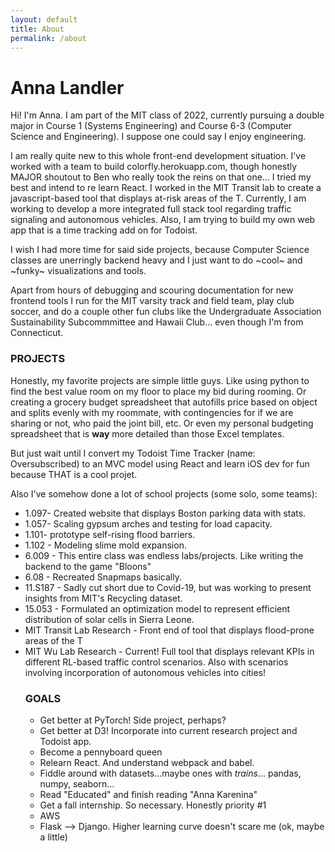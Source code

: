 ```yaml
---
layout: default
title: About
permalink: /about
---
```


<h1>Anna Landler</h1>
<p>Hi! I'm Anna. I am part of the MIT class of 2022, currently pursuing
a double major in Course 1 (Systems Engineering) and Course 6-3
(Computer Science and Engineering). I suppose one could say I enjoy engineering.</p>

<p>I am really quite new to this whole front-end development situation. I've worked
with a team to build colorfly.herokuapp.com, though honestly MAJOR shoutout to Ben 
who really took the reins on that one... I tried my best and intend to re learn React.
I worked in the MIT Transit lab to create a javascript-based tool that displays
at-risk areas of the T. Currently, I am working to develop a more integrated full stack
tool regarding traffic signaling and autonomous vehicles. Also, I am trying to build my
own web app that is a time tracking add on for Todoist.</p>

<p>I wish I had more time for said side projects, because Computer Science classes are
unerringly backend heavy and I just want to do ~cool~ and ~funky~ visualizations and tools.</p>

<p>Apart from hours of debugging and scouring documentation for new frontend tools I
run for the MIT varsity track and field team, play club soccer, and do a couple other
fun clubs like the Undergraduate Association Sustainability Subcommmittee and Hawaii Club...
even though I'm from Connecticut. </p>

<h3>PROJECTS</h3>
<p>Honestly, my favorite projects are simple little guys. Like using python to find the best value room on my floor to place my bid during rooming. Or creating a grocery budget spreadsheet that autofills price based on object and splits evenly with my roommate, with contingencies for if we are sharing or not, who paid the joint bill, etc. Or even my personal budgeting spreadsheet that is <b>way</b> more detailed than those Excel templates. </p> 
<p>But just wait until I convert my Todoist Time Tracker (name: Oversubscribed) to an MVC model using React and learn iOS dev for fun because THAT is a cool projet.</p>
<p>Also I've somehow done a lot of school projects (some solo, some teams):</p>
<ul>
<li>1.097- Created website that displays Boston parking data with stats.</li>
<li>1.057- Scaling gypsum arches and testing for load capacity.</li>
<li>1.101- prototype self-rising flood barriers.</li>
<li>1.102 - Modeling slime mold expansion.</li>
<li>6.009 - This entire class was endless labs/projects. Like writing the backend to the game "Bloons"</li>
<li>6.08 - Recreated Snapmaps basically.</li>
<li>11.S187 - Sadly cut short due to Covid-19, but was working to present insights from MIT's Recycling dataset.</li>
<li>15.053 - Formulated an optimization model to represent efficient distribution of solar cells in Sierra Leone.</li>
<li>MIT Transit Lab Research - Front end of tool that displays flood-prone areas of the T</li>
<li>MIT Wu Lab Research - Current! Full tool that displays relevant KPIs in different RL-based traffic control scenarios. Also with scenarios involving incorporation of autonomous vehicles into cities!</li>

<h3>GOALS</h3>
<ul>
<li>Get better at PyTorch! Side project, perhaps?</li>
<li>Get better at D3! Incorporate into current research project and Todoist app.</li>
<li>Become a pennyboard queen</li>
<li>Relearn React. And understand webpack and babel.</li>
<li>Fiddle around with datasets...maybe ones with <i>trains</i>... pandas, numpy, seaborn...</li>
<li>Read "Educated" and finish reading "Anna Karenina"</li>
<li>Get a fall internship. So necessary. Honestly priority #1 </li>
<li>AWS</li>
<li>Flask --> Django. Higher learning curve doesn't scare me (ok, maybe a little)</li>
</ul>
